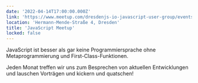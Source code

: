 ```yaml
---
date: '2022-04-14T17:00:00.000Z'
link: 'https://www.meetup.com/dresdenjs-io-javascript-user-group/events/284849617'
location: 'Hermann-Mende-Straße 4, Dresden'
title: 'JavaScript Meetup'
locked: false
---
```

JavaScript ist besser als gar keine Programmiersprache ohne Metaprogrammierung und First-Class-Funktionen.

Jeden Monat treffen wir uns zum Besprechen von aktuellen Entwicklungen und lauschen Vorträgen und kickern und quatschen!
